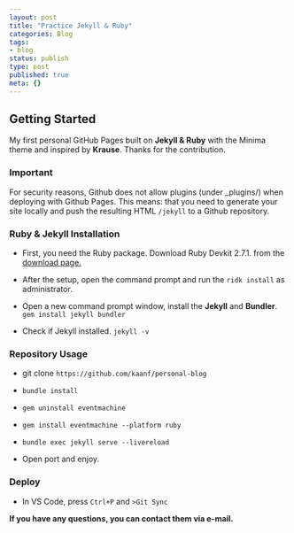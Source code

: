 ```yaml
---
layout: post
title: "Practice Jekyll & Ruby"
categories: Blog
tags:
- blog
status: publish
type: post
published: true
meta: {}
---
```


## Getting Started

My first personal GitHub Pages built on **Jekyll & Ruby** with the Minima theme and inspired by **Krause**. Thanks for the contribution.

### Important

For security reasons, Github does not allow plugins (under _plugins/) when deploying with Github Pages. This means: that you need to generate your site locally and push the resulting HTML `/jekyll` to a Github repository.

### Ruby & Jekyll Installation

- First, you need the Ruby package. Download Ruby Devkit 2.7.1. from the [download page.](https://rubyinstaller.org/downloads/) 

- After the setup, open the command prompt and run the `ridk install` as administrator.

- Open a new command prompt window, install the **Jekyll** and **Bundler**. `gem install jekyll bundler`

- Check if Jekyll installed. `jekyll -v`

### Repository Usage

- git clone `https://github.com/kaanf/personal-blog`

- `bundle install`

- `gem uninstall eventmachine`

- `gem install eventmachine --platform ruby`

- `bundle exec jekyll serve --livereload`

- Open port and enjoy.

### Deploy

- In VS Code, press `Ctrl+P` and `>Git Sync`

**If you have any questions, you can contact them via e-mail.**



